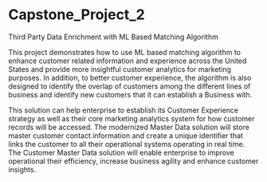 # Capstone_Project_2

Third Party Data Enrichment with ML Based Matching Algorithm

This project demonstrates how to use ML based matching algorithm to enhance customer related information and experience across the United States and provide more insightful customer analytics for marketing purposes. In addition, to better customer experience, the algorithm is also designed to identify the overlap of customers among the different lines of business and identify new customers that it can establish a Business with.

This solution can help enterprise to establish its Customer Experience strategy as well as their core marketing analytics system for how customer records will be accessed. The modernized Master Data solution will store master customer contact information and create a unique identifier that links the customer to all their operational systems operating in real time. The Customer Master Data solution will enable enterprise to improve operational their efficiency, increase business agility and enhance customer insights.
